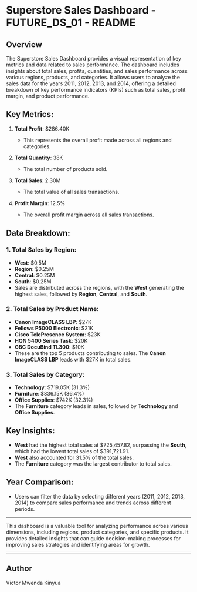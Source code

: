# Superstore Sales Dashboard - FUTURE_DS_01 - README

## Overview

The Superstore Sales Dashboard provides a visual representation of key metrics and data related to sales performance. The dashboard includes insights about total sales, profits, quantities, and sales performance across various regions, products, and categories. It allows users to analyze the sales data for the years 2011, 2012, 2013, and 2014, offering a detailed breakdown of key performance indicators (KPIs) such as total sales, profit margin, and product performance.

## Key Metrics:

1. **Total Profit**: \$286.40K

   * This represents the overall profit made across all regions and categories.

2. **Total Quantity**: 38K

   * The total number of products sold.

3. **Total Sales**: 2.30M

   * The total value of all sales transactions.

4. **Profit Margin**: 12.5%

   * The overall profit margin across all sales transactions.

## Data Breakdown:

### 1. **Total Sales by Region**:

* **West**: \$0.5M
* **Region**: \$0.25M
* **Central**: \$0.25M
* **South**: \$0.25M
* Sales are distributed across the regions, with the **West** generating the highest sales, followed by **Region**, **Central**, and **South**.

### 2. **Total Sales by Product Name**:

* **Canon ImageCLASS LBP**: \$27K
* **Fellows P5000 Electronic**: \$21K
* **Cisco TelePresence System**: \$23K
* **HQN 5400 Series Task**: \$20K
* **GBC DocuBind TL300**: \$10K
* These are the top 5 products contributing to sales. The **Canon ImageCLASS LBP** leads with \$27K in total sales.

### 3. **Total Sales by Category**:

* **Technology**: \$719.05K (31.3%)
* **Furniture**: \$836.15K (36.4%)
* **Office Supplies**: \$742K (32.3%)
* The **Furniture** category leads in sales, followed by **Technology** and **Office Supplies**.

## Key Insights:

* **West** had the highest total sales at \$725,457.82, surpassing the **South**, which had the lowest total sales of \$391,721.91.
* **West** also accounted for 31.5% of the total sales.
* The **Furniture** category was the largest contributor to total sales.

## Year Comparison:

* Users can filter the data by selecting different years (2011, 2012, 2013, 2014) to compare sales performance and trends across different periods.

---

This dashboard is a valuable tool for analyzing performance across various dimensions, including regions, product categories, and specific products. It provides detailed insights that can guide decision-making processes for improving sales strategies and identifying areas for growth.

---

## Author
Victor Mwenda Kinyua
